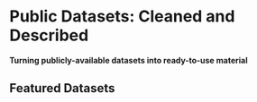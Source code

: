 # Public Datasets: Cleaned and Described
**Turning publicly-available datasets into ready-to-use material**


## Featured Datasets

